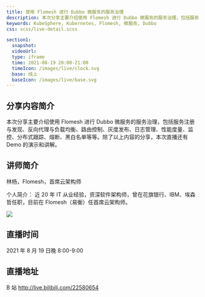 ```yaml
---
title: 使用 Flomesh 进行 Dubbo 微服务的服务治理
description: 本次分享主要介绍使用 Flomesh 进行 Dubbo 微服务的服务治理，包括服务注册与发现、反向代理与负载均衡、路由控制、灰度发布、日志管理、性能度量、监控、分布式跟踪、熔断、黑白名单等等。
keywords: KubeSphere, Kubernetes, Flomesh, 微服务, Dubbo
css: scss/live-detail.scss

section1:
  snapshot: 
  videoUrl: 
  type: iframe
  time: 2021-08-19 20:00-21:00
  timeIcon: /images/live/clock.svg
  base: 线上
  baseIcon: /images/live/base.svg
---
```


## 分享内容简介

本次分享主要介绍使用 Flomesh 进行 Dubbo 微服务的服务治理，包括服务注册与发现、反向代理与负载均衡、路由控制、灰度发布、日志管理、性能度量、监控、分布式跟踪、熔断、黑白名单等等。除了以上内容的分享，本次直播还有 Demo 的演示和讲解。

## 讲师简介

林杨，Flomesh，首席云架构师

个人简介：
近 20 年 IT 从业经验，资深软件架构师，曾在花旗银行、IBM、埃森哲任职，目前在 Flomesh（易衡）任首席云架构师。

![](https://pek3b.qingstor.com/kubesphere-community/images/live-pipy819.png)

## 直播时间

2021 年 8 月 19 日晚 8:00-9:00

## 直播地址

B 站 http://live.bilibili.com/22580654